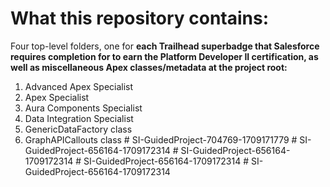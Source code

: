 # What this repository contains:
Four top-level folders, one for **each Trailhead superbadge that Salesforce requires completion for to earn the Platform Developer II certification, as well as miscellaneous Apex classes/metadata at the project root:**
1. Advanced Apex Specialist
2. Apex Specialist
3. Aura Components Specialist
4. Data Integration Specialist
5. GenericDataFactory class
6. GraphAPICallouts class
#   S I - G u i d e d P r o j e c t - 7 0 4 7 6 9 - 1 7 0 9 1 7 1 7 7 9  
 #   S I - G u i d e d P r o j e c t - 6 5 6 1 6 4 - 1 7 0 9 1 7 2 3 1 4  
 #   S I - G u i d e d P r o j e c t - 6 5 6 1 6 4 - 1 7 0 9 1 7 2 3 1 4  
 #   S I - G u i d e d P r o j e c t - 6 5 6 1 6 4 - 1 7 0 9 1 7 2 3 1 4  
 #   S I - G u i d e d P r o j e c t - 6 5 6 1 6 4 - 1 7 0 9 1 7 2 3 1 4  
 